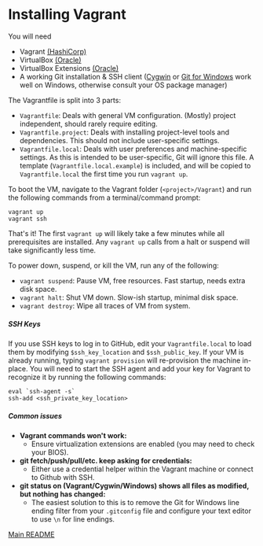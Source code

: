 # Installing Vagrant
You will need
-   Vagrant [(HashiCorp)][vagrant install]
-   VirtualBox [(Oracle)][virtualbox install]
-   VirtualBox Extensions [(Oracle)][virtualbox install]
-   A working Git installation & SSH client ([Cygwin][] or [Git for Windows][]
    work well on Windows, otherwise consult your OS package manager)

The Vagrantfile is split into 3 parts:
-   `Vagrantfile`: Deals with general VM configuration. (Mostly) project
    independent, should rarely require editing.
-   `Vagrantfile.project`: Deals with installing project-level tools and
    dependencies. This should not include user-specific settings.
-   `Vagrantfile.local`: Deals with user preferences and machine-specific
    settings. As this is intended to be user-specific, Git will ignore this
    file. A template (`Vagrantfile.local.example`) is included, and will be
    copied to `Vagrantfile.local` the first time you run `vagrant up`.

To boot the VM, navigate to the Vagrant folder (`<project>/Vagrant`) and run the
following commands from a terminal/command prompt:
```
vagrant up
vagrant ssh
```
That's it! The first `vagrant up` will likely take a few minutes while all
prerequisites are installed. Any `vagrant up` calls from a halt or suspend will
take significantly less time.

To power down, suspend, or kill the VM, run any of the following:
-   `vagrant suspend`: Pause VM, free resources. Fast startup, needs extra disk
    space.
-   `vagrant halt`: Shut VM down. Slow-ish startup, minimal disk space.
-   `vagrant destroy`: Wipe all traces of VM from system.

##### SSH Keys
If you use SSH keys to log in to GitHub, edit your `Vagrantfile.local` to load
them by modifying `$ssh_key_location` and `$ssh_public_key`. If your VM is
already running, typing `vagrant provision` will re-provision the machine
in-place. You will need to start the SSH agent and add your key for Vagrant to
recognize it by running the following commands:
```
eval `ssh-agent -s`
ssh-add <ssh_private_key_location>
```

##### Common issues
-   **Vagrant commands won't work:**
    -   Ensure virtualization extensions are enabled (you may need to check
        your BIOS).
-   **git fetch/push/pull/etc. keep asking for credentials:**
    -   Either use a credential helper within the Vagrant machine or connect to
        Github with SSH.
-   **git status on (Vagrant/Cygwin/Windows) shows all files as modified, but
    nothing has changed:**
    -   The easiest solution to this is to remove the Git for Windows line
        ending filter from your `.gitconfig` file and configure your text
        editor to use `\n` for line endings.

[Main README][]

[Main README]: ../README.md

[Cygwin]: https://cygwin.com/install.html
[Git for windows]: https://git-scm.com/download/win
[Vagrant install]: https://www.vagrantup.com/downloads.html
[Virtualbox install]: https://www.virtualbox.org/wiki/Downloads
